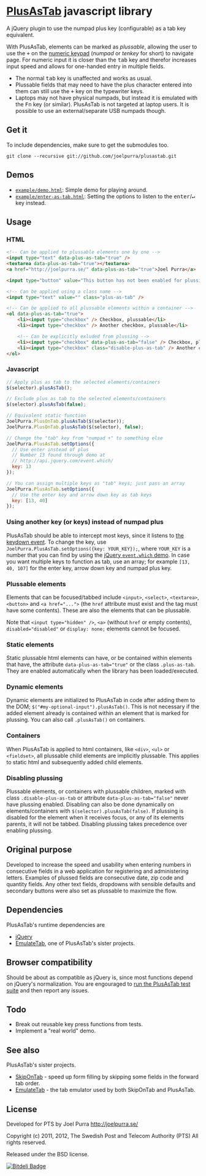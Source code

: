 # [PlusAsTab](http://joelpurra.github.com/plusastab) javascript library
A jQuery plugin to use the numpad plus key (configurable) as a tab key equivalent.

With PlusAsTab, elements can be marked as *plussable*, allowing the user to use the <kbd>+</kbd> on the  [numeric keypad](http://en.wikipedia.org/wiki/Numeric_keypad) (*numpad* or *tenkey* for short) to navigate page. For numeric input it is closer than the <kbd>tab</kbd> key and therefor increases input speed and allows for one-handed entry in multiple fields.

* The normal <kbd>tab</kbd> key is unaffected and works as usual.
* Plussable fields that may need to have the plus character entered into them can still use the <kbd>+</kbd> key on the typewriter keys.
* Laptops may not have physical numpads, but instead it is emulated with the <kbd>Fn</kbd> key (or similar). PlusAsTab is not targeted at laptop users. It is possible to use an external/separate USB numpads though.

## Get it

To include dependencies, make sure to get the submodules too.

```
git clone --recursive git://github.com/joelpurra/plusastab.git
```

## Demos
* [`example/demo.html`](http://joelpurra.github.com/plusastab/example/demo.html): Simple demo for playing around.
* [`example/enter-as-tab.html`](http://joelpurra.github.com/plusastab/example/enter-as-tab.html): Setting the options to listen to the <kbd>enter</kbd>/<kbd>&crarr;</kbd> key instead.

## Usage

### HTML

```html
<!-- Can be applied to plussable elements one by one -->
<input type="text" data-plus-as-tab="true" />
<textarea data-plus-as-tab="true"></textarea>
<a href="http://joelpurra.se/" data-plus-as-tab="true">Joel Purra</a>

<input type="button" value="This button has not been enabled for plussing" />

<!-- Can be applied using a class name -->
<input type="text" value="" class="plus-as-tab" />

<!-- Can be applied to all plussable elements within a container -->
<ol data-plus-as-tab="true">
	<li><input type="checkbox" /> Checkbox, plussable</li>
	<li><input type="checkbox" /> Another checkbox, plussable</li>

	<!-- Can be explicitly exluded from plussing -->
	<li><input type="checkbox" data-plus-as-tab="false" /> Checkbox, plussing disabled</li>
	<li><input type="checkbox" class="disable-plus-as-tab" /> Another checkbox, plussing disabled</li>
</ol>
```

### Javascript

```javascript
// Apply plus as tab to the selected elements/containers
$(selector).plusAsTab();

// Exclude plus as tab to the selected elements/containers
$(selector).plusAsTab(false);

// Equivalent static function
JoelPurra.PlusOnTab.plusAsTab($(selector));
JoelPurra.PlusOnTab.plusAsTab($(selector), false);

// Change the "tab" key from "numpad +" to something else
JoelPurra.PlusAsTab.setOptions({
  // Use enter instead of plus
  // Number 13 found through demo at
  // http://api.jquery.com/event.which/
  key: 13
});

// You can assign multiple keys as "tab" keys; just pass an array
JoelPurra.PlusAsTab.setOptions({
  // Use the enter key and arrow down key as tab keys
  key: [13, 40]
});
```

### Using another key (or keys) instead of numpad plus
PlusAsTab should be able to intercept most keys, since it listens to [the keydown event](http://api.jquery.com/keydown/). To change the key, use `JoelPurra.PlusAsTab.setOptions({key: YOUR_KEY});`, where `YOUR_KEY` is a number that you can find by using the [jQuery `event.which` demo](http://api.jquery.com/event.which/). In case you want multiple keys to function as tab, use an array; for example `[13, 40, 107]` for the enter key, arrow down key and numpad plus key.

### Plussable elements
Elements that can be focused/tabbed include `<input>`, `<select>`, `<textarea>`, `<button>` and `<a href="...">` (the `href` attribute must exist and the tag must have some contents). These are also the elements that can be plussable.

Note that `<input type="hidden" />`, `<a>` (without `href` or empty contents), `disabled="disabled"` or `display: none;` elements cannot be focused.

### Static elements
Static plussable html elements can have, or be contained within elements that have, the attribute `data-plus-as-tab="true"` or the class `.plus-as-tab`. They are enabled automatically when the library has been loaded/executed.

### Dynamic elements
Dynamic elements are initialized to PlusAsTab in code after adding them to the DOM; `$("#my-optional-input").plusAsTab()`. This is not necessary if the added element already is contained within an element that is marked for plussing. You can also call `.plusAsTab()` on containers.

### Containers
When PlusAsTab is applied to html containers, like `<div>`, `<ul>` or `<fieldset>`, all plussable child elements are implicitly plussable. This applies to static html and subsequently added child elements.

### Disabling plussing
Plussable elements, or containers with plussable children, marked with class `.disable-plus-as-tab` or attribute `data-plus-as-tab="false"` never have plussing enabled. Disabling can also be done dynamically on elements/containers with `$(selector).plusAsTab(false)`. If plussing is disabled for the element when it receives focus, or any of its elements parents, it will not be tabbed. Disabling plussing takes precedence over enabling plussing.

## Original purpose
Developed to increase the speed and usability when entering numbers in consecutive fields in a web application for registering and administering letters. Examples of plussed fields are consecutive date, zip code and quantity fields. Any other text fields, dropdowns with sensible defaults and secondary buttons were also set as plussable to maximize the flow.

## Dependencies
PlusAsTab's runtime dependencies are

* [jQuery](http://jquery.com/)
* [EmulateTab](https://github.com/joelpurra/emulatetab), one of PlusAsTab's sister projects.

## Browser compatibility
Should be about as compatible as jQuery is, since most functions depend on jQuery's normalization. You are engouraged to [run the PlusAsTab test suite](http://joelpurra.github.com/plusastab/test/) and then report any issues.

## Todo
* Break out reusable key press functions from tests.
* Implement a "real world" demo.

## See also
PlusAsTab's sister projects.

* [SkipOnTab](https://github.com/joelpurra/skipontab) - speed up form filling by skipping some fields in the forward tab order.
* [EmulateTab](https://github.com/joelpurra/emulatetab) - the tab emulator used by both SkipOnTab and PlusAsTab.

## License
Developed for PTS by Joel Purra <http://joelpurra.se/>

Copyright (c) 2011, 2012, The Swedish Post and Telecom Authority (PTS)
All rights reserved.

Released under the BSD license.


[![Bitdeli Badge](https://d2weczhvl823v0.cloudfront.net/joelpurra/plusastab/trend.png)](https://bitdeli.com/free "Bitdeli Badge")

